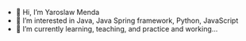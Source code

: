 - 👋 Hi, I’m Yaroslaw Menda
- 👀 I’m interested in Java, Java Spring framework, Python, JavaScript
- 🌱 I’m currently learning, teaching, and practice and working...


<!---
Yar83Men/Yar83Men is a ✨ special ✨ repository because its `README.md` (this file) appears on your GitHub profile.
You can click the Preview link to take a look at your changes.
--->
